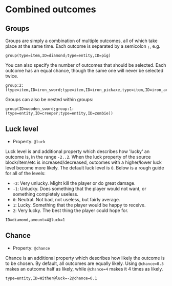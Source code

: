 # Combined outcomes

## Groups

Groups are simply a combination of multiple outcomes, all of which take place at the same time. Each outcome is separated by a semicolon `;`, e.g.

```
group(type=item,ID=diamond;type=entity,ID=pig)
```

You can also specify the number of outcomes that should be selected. Each outcome has an equal chance, though the same one will never be selected twice.

```
group:2:(type=item,ID=iron_sword;type=item,ID=iron_pickaxe,type=item,ID=iron_axe)
```

Groups can also be nested within groups:

```
group(ID=wooden_sword;group:1:(type=entity,ID=creeper;type=entity,ID=zombie))
```

## Luck level

-   Property: `@luck`

Luck level is and additional property which describes how 'lucky' an outcome is, in the range `-2..2`. When the luck property of the source block/item/etc is increased/decreased, outcomes with a higher/lower luck level become more likely. The default luck level is `0`. Below is a rough guide for all of the levels:

-   `-2`: Very unlucky. Might kill the player or do great damage.
-   `-1`: Unlucky. Does something that the player would not want, or something completely useless.
-   `0`: Neutral. Not bad, not useless, but fairly average.
-   `1`: Lucky. Something that the player would be happy to receive.
-   `2`: Very lucky. The best thing the player could hope for.

```
ID=diamond,amount=4@luck=1
```

## Chance

-   Property: `@chance`

Chance is an additional property which describes how likely the outcome is to be chosen. By default, all outcomes are equally likely. Using `@chance=0.5` makes an outcome half as likely, while `@chance=4` makes it 4 times as likely.

```
type=entity,ID=Wither@luck=-2@chance=0.1
```

